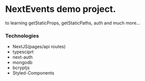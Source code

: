 # NextEvents demo project.

to learning getStaticProps, getStaticPaths, auth and much more...

### Technologies

- NextJS(pages/api routes)
- typesciprt
- next-auth
- mongodb
- bcryptjs
- Styled-Components
